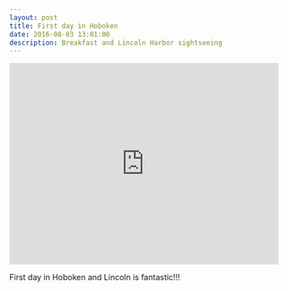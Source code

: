 ```yaml
---
layout: post
title: First day in Hoboken
date: 2016-08-03 13:01:00
description: Breakfast and Lincoln Harbor sightseeing
---
```


<iframe width="480" height="360" src="http://www.youtube.com/embed/0-bUIWm6UMI" frameborder="0"> </iframe>

First day in Hoboken and Lincoln is fantastic!!!
